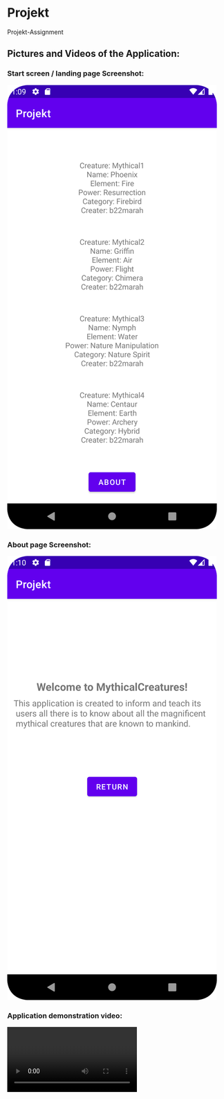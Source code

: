 # Projekt
Projekt-Assignment







## Pictures and Videos of the Application:

### Start screen / landing page Screenshot:
![](Screenshot_20230522_130956.png)

### About page Screenshot:
![](Screenshot_20230522_131028.png)

### Application demonstration video:
![](device-2023-05-22-130034.webm)